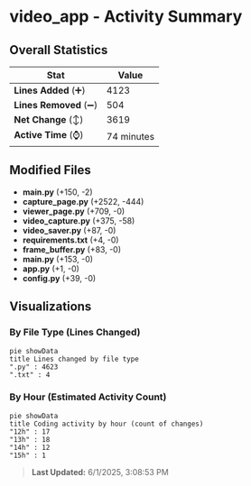 # video_app - Activity Summary 

## Overall Statistics

| Stat                   | Value                                                             |
| ---------------------- | ----------------------------------------------------------------- |
| **Lines Added** (➕)   | 4123                                          |
| **Lines Removed** (➖) | 504                                        |
| **Net Change** (↕)    | 3619                |
| **Active Time** (⌚)   | 74 minutes |


## Modified Files
- **main.py** (+150, -2)
- **capture_page.py** (+2522, -444)
- **viewer_page.py** (+709, -0)
- **video_capture.py** (+375, -58)
- **video_saver.py** (+87, -0)
- **requirements.txt** (+4, -0)
- **frame_buffer.py** (+83, -0)
- **main.py** (+153, -0)
- **app.py** (+1, -0)
- **config.py** (+39, -0)

## Visualizations

### By File Type (Lines Changed)

```mermaid
pie showData
title Lines changed by file type
".py" : 4623
".txt" : 4
```

### By Hour (Estimated Activity Count)

```mermaid
pie showData
title Coding activity by hour (count of changes)
"12h" : 17
"13h" : 18
"14h" : 12
"15h" : 1
```


> **Last Updated:** 6/1/2025, 3:08:53 PM